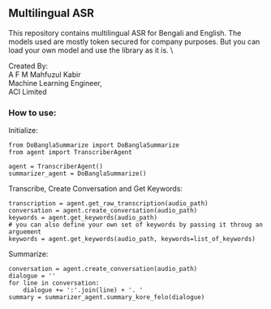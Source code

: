## Multilingual ASR

This repository contains multilingual ASR for Bengali and English. The models used are mostly token secured for company purposes. But you can load your own model and use the library as it is. \

Created By: \
A F M Mahfuzul Kabir \
Machine Learning Engineer, \
ACI Limited

### How to use:

Initialize:
```
from DoBanglaSummarize import DoBanglaSummarize
from agent import TranscriberAgent

agent = TranscriberAgent()
summarizer_agent = DoBanglaSummarize()
```

Transcribe, Create Conversation and Get Keywords:
```
transcription = agent.get_raw_transcription(audio_path)
conversation = agent.create_conversation(audio_path)
keywords = agent.get_keywords(audio_path)
# you can also define your own set of keywords by passing it throug an arguement
keywords = agent.get_keywords(audio_path, keywords=list_of_keywords)
```

Summarize:
```
conversation = agent.create_conversation(audio_path)
dialogue = ''
for line in conversation:
    dialogue += ':'.join(line) + '. '
summary = summarizer_agent.summary_kore_felo(dialogue)
```
